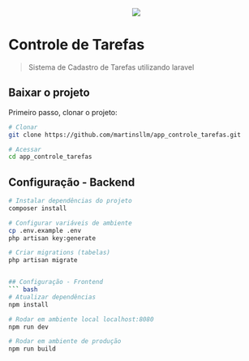 <p align="center"><img src="https://laravel.com/assets/img/components/logo-laravel.svg"></p>

# Controle de Tarefas

> Sistema de Cadastro de Tarefas utilizando laravel

## Baixar o projeto
Primeiro passo, clonar o projeto:
``` bash
# Clonar
git clone https://github.com/martinsllm/app_controle_tarefas.git

# Acessar
cd app_controle_tarefas
```

## Configuração - Backend

``` bash
# Instalar dependências do projeto
composer install

# Configurar variáveis de ambiente
cp .env.example .env
php artisan key:generate

# Criar migrations (tabelas)
php artisan migrate


## Configuração - Frontend
``` bash
# Atualizar dependências
npm install

# Rodar em ambiente local localhost:8080
npm run dev

# Rodar em ambiente de produção
npm run build
```
